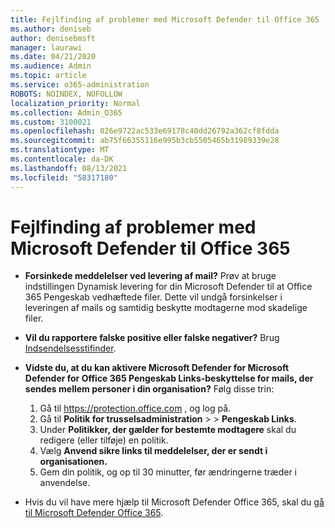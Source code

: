 ```yaml
---
title: Fejlfinding af problemer med Microsoft Defender til Office 365
ms.author: deniseb
author: denisebmsft
manager: laurawi
ms.date: 04/21/2020
ms.audience: Admin
ms.topic: article
ms.service: o365-administration
ROBOTS: NOINDEX, NOFOLLOW
localization_priority: Normal
ms.collection: Admin_O365
ms.custom: 3100021
ms.openlocfilehash: 026e9722ac533e69178c40dd26792a362cf8fdda
ms.sourcegitcommit: ab75f66355116e995b3cb5505465b31989339e28
ms.translationtype: MT
ms.contentlocale: da-DK
ms.lasthandoff: 08/13/2021
ms.locfileid: "58317180"
---
```

# <a name="troubleshoot-issues-with-microsoft-defender-for-office-365"></a>Fejlfinding af problemer med Microsoft Defender til Office 365

- **Forsinkede meddelelser ved levering af mail?** Prøv at bruge indstillingen Dynamisk levering for din Microsoft Defender til at Office 365 Pengeskab vedhæftede filer. Dette vil undgå forsinkelser i leveringen af mails og samtidig beskytte modtagerne mod skadelige filer.
- **Vil du rapportere falske positive eller falske negativer?** Brug [Indsendelsesstifinder](https://protection.office.com/reportsubmission).
- **Vidste du, at du kan aktivere Microsoft Defender for Microsoft Defender for Office 365 Pengeskab Links-beskyttelse for mails, der sendes mellem personer i din organisation?** Følg disse trin:
    1. Gå til https://protection.office.com , og log på.
    2. Gå til **Politik for trusselsadministration**  >    >  **Pengeskab Links**.
    3. Under **Politikker, der gælder for bestemte modtagere** skal du redigere (eller tilføje) en politik.
    4. Vælg **Anvend sikre links til meddelelser, der er sendt i organisationen.**
    5. Gem din politik, og op til 30 minutter, før ændringerne træder i anvendelse.

- Hvis du vil have mere hjælp til Microsoft Defender Office 365, skal du [gå til Microsoft Defender Office 365](https://docs.microsoft.com/microsoft-365/security/office-365-security/office-365-atp).
